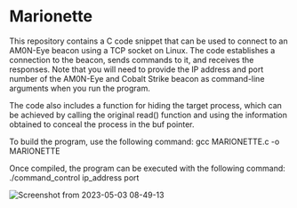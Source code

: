 # Marionette
This repository contains a C code snippet that can be used to connect to an AM0N-Eye beacon using a TCP socket on Linux. The code establishes a connection to the beacon, sends commands to it, and receives the responses. Note that you will need to provide the IP address and port number of the AM0N-Eye and Cobalt Strike beacon as command-line arguments when you run the program.

The code also includes a function for hiding the target process, which can be achieved by calling the original read() function and using the information obtained to conceal the process in the buf pointer.

To build the program, use the following command: gcc MARIONETTE.c -o MARIONETTE

Once compiled, the program can be executed with the following command: ./command_control ip_address port

                                       


![Screenshot from 2023-05-03 08-49-13](https://user-images.githubusercontent.com/121706460/235921849-c3766e12-ec4e-4e03-995d-2f038bf05127.png)
